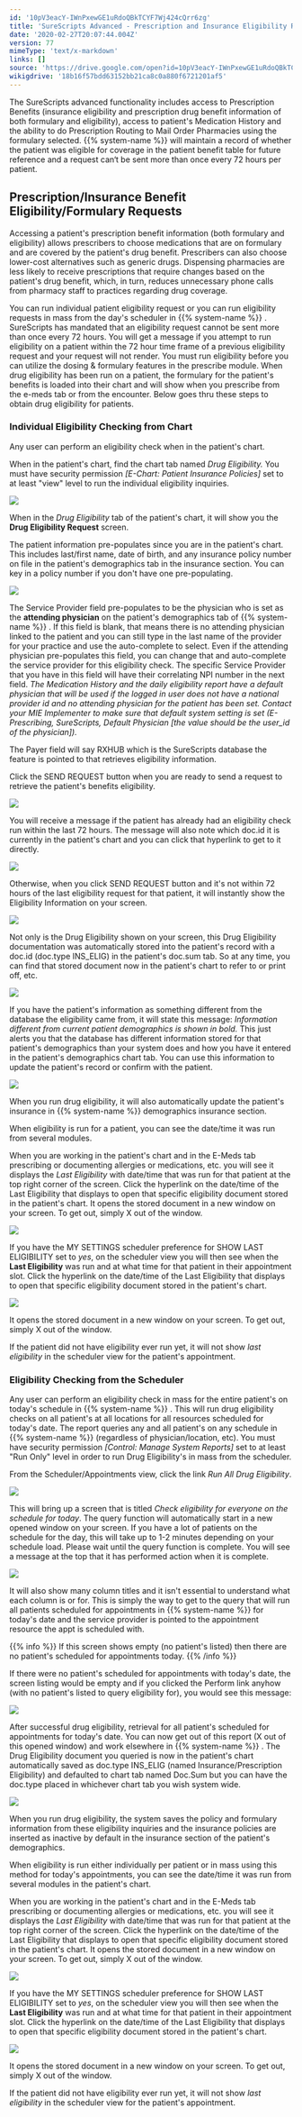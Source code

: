 ```yaml
---
id: '10pV3eacY-IWnPxewGE1uRdoQBkTCYF7Wj424cQrr6zg'
title: 'SureScripts Advanced - Prescription and Insurance Eligibility Requests'
date: '2020-02-27T20:07:44.004Z'
version: 77
mimeType: 'text/x-markdown'
links: []
source: 'https://drive.google.com/open?id=10pV3eacY-IWnPxewGE1uRdoQBkTCYF7Wj424cQrr6zg'
wikigdrive: '18b16f57bdd63152bb21ca8c0a880f6721201af5'
---
```

The SureScripts advanced functionality includes access to Prescription Benefits (insurance eligibility and prescription drug benefit information of both formulary and eligibility), access to patient's Medication History and the ability to do Prescription Routing to Mail Order Pharmacies using the formulary selected. {{% system-name %}} will maintain a record of whether the patient was eligible for coverage in the patient benefit table for future reference and a request can‘t be sent more than once every 72 hours per patient.

## Prescription/Insurance Benefit Eligibility/Formulary Requests

Accessing a patient's prescription benefit information (both formulary and eligibility) allows prescribers to choose medications that are on formulary and are covered by the patient's drug benefit. Prescribers can also choose lower-cost alternatives such as generic drugs. Dispensing pharmacies are less likely to receive prescriptions that require changes based on the patient's drug benefit, which, in turn, reduces unnecessary phone calls from pharmacy staff to practices regarding drug coverage.

You can run individual patient eligibility request or you can run eligibility requests in mass from the day's scheduler in {{% system-name %}} . SureScripts has mandated that an eligibility request cannot be sent more than once every 72 hours. You will get a message if you attempt to run eligibility on a patient within the 72 hour time frame of a previous eligibility request and your request will not render. You must run eligibility before you can utilize the dosing & formulary features in the prescribe module. When drug eligibility has been run on a patient, the formulary for the patient's benefits is loaded into their chart and will show when you prescribe from the e-meds tab or from the encounter. Below goes thru these steps to obtain drug eligibility for patients.

### Individual Eligibility Checking from Chart

Any user can perform an eligibility check when in the patient's chart.

When in the patient's chart, find the chart tab named *Drug Eligibility.* You must have security permission *[E-Chart: Patient Insurance Policies]* set to at least "view" level to run the individual eligibility inquiries.

![](../surescripts-advanced-prescription-and-insurance-eligibility-requests.assets/4f325022b98f0b4c691cb8aba20c2053.png)

When in the *Drug Eligibility* tab of the patient's chart, it will show you the **Drug Eligibility Request** screen.

The patient information pre-populates since you are in the patient's chart. This includes last/first name, date of birth, and any insurance policy number on file in the patient's demographics tab in the insurance section. You can key in a policy number if you don't have one pre-populating.

![](../surescripts-advanced-prescription-and-insurance-eligibility-requests.assets/6f343288edc25d2f40b51d82e0a48bce.png)

The Service Provider field pre-populates to be the physician who is set as the **attending physician** on the patient's demographics tab of {{% system-name %}} . If this field is blank, that means there is no attending physician linked to the patient and you can still type in the last name of the provider for your practice and use the auto-complete to select. Even if the attending physician pre-populates this field, you can change that and auto-complete the service provider for this eligibility check. The specific Service Provider that you have in this field will have their correlating NPI number in the next field. *The Medication History and the daily eligibility report have a default physician that will be used if the logged in user does not have a national provider id and no attending physician for the patient has been set. Contact your MIE Implementer to make sure that default system setting is set (E-Prescribing, SureScripts, Default Physician [the value should be the user_id of the physician]).*

The Payer field will say RXHUB which is the SureScripts database the feature is pointed to that retrieves eligibility information.

Click the SEND REQUEST button when you are ready to send a request to retrieve the patient's benefits eligibility.

![](../surescripts-advanced-prescription-and-insurance-eligibility-requests.assets/6f343288edc25d2f40b51d82e0a48bce.png)

You will receive a message if the patient has already had an eligibility check run within the last 72 hours. The message will also note which doc.id it is currently in the patient's chart and you can click that hyperlink to get to it directly.

![](../surescripts-advanced-prescription-and-insurance-eligibility-requests.assets/87dc80b85fd2185f027469e9d95ec69a.png)

Otherwise, when you click SEND REQUEST button and it's not within 72 hours of the last eligibility request for that patient, it will instantly show the Eligibility Information on your screen.

![](../surescripts-advanced-prescription-and-insurance-eligibility-requests.assets/9066342fb2660ac5ad325ec3e71fae5a.png)

Not only is the Drug Eligibility shown on your screen, this Drug Eligibility documentation was automatically stored into the patient's record with a doc.id (doc.type INS_ELIG) in the patient's doc.sum tab. So at any time, you can find that stored document now in the patient's chart to refer to or print off, etc.

![](../surescripts-advanced-prescription-and-insurance-eligibility-requests.assets/aba5807546feb2b1c3603b2348c420b8.png)

If you have the patient's information as something different from the database the eligibility came from, it will state this message: *Information different from current patient demographics is shown in bold.* This just alerts you that the database has different information stored for that patient's demographics than your system does and how you have it entered in the patient's demographics chart tab. You can use this information to update the patient's record or confirm with the patient.

![](../surescripts-advanced-prescription-and-insurance-eligibility-requests.assets/ccd623a214113686b8f65595a20842cc.png)

When you run drug eligibility, it will also automatically update the patient's insurance in {{% system-name %}} demographics insurance section.

When eligibility is run for a patient, you can see the date/time it was run from several modules.

When you are working in the patient's chart and in the E-Meds tab prescribing or documenting allergies or medications, etc. you will see it displays the *Last Eligibility* with date/time that was run for that patient at the top right corner of the screen. Click the hyperlink on the date/time of the Last Eligibility that displays to open that specific eligibility document stored in the patient's chart. It opens the stored document in a new window on your screen. To get out, simply X out of the window.

![](../surescripts-advanced-prescription-and-insurance-eligibility-requests.assets/2634e7b1138ee58069994eea1f674689.png)

If you have the MY SETTINGS scheduler preference for SHOW LAST ELIGIBILITY set to *yes*, on the scheduler view you will then see when the **Last Eligibility** was run and at what time for that patient in their appointment slot. Click the hyperlink on the date/time of the Last Eligibility that displays to open that specific eligibility document stored in the patient's chart.

![](../surescripts-advanced-prescription-and-insurance-eligibility-requests.assets/d137ff094ae6f4f03922652150f48fe9.png)

It opens the stored document in a new window on your screen. To get out, simply X out of the window.

If the patient did not have eligibility ever run yet, it will not show *last eligibility* in the scheduler view for the patient's appointment.

### Eligibility Checking from the Scheduler

Any user can perform an eligibility check in mass for the entire patient's on today's schedule in {{% system-name %}} . This will run drug eligibility checks on all patient's at all locations for all resources scheduled for today's date. The report queries any and all patient's on any schedule in {{% system-name %}} (regardless of physician/location, etc). You must have security permission *[Control: Manage System Reports]* set to at least "Run Only" level in order to run Drug Eligibility's in mass from the scheduler.

From the Scheduler/Appointments view, click the link *Run All Drug Eligibility*.

![](../surescripts-advanced-prescription-and-insurance-eligibility-requests.assets/be13978420dd0bcc9163ee158b464191.png)

This will bring up a screen that is titled *Check eligibility for everyone on the schedule for today*. The query function will automatically start in a new opened window on your screen. If you have a lot of patients on the schedule for the day, this will take up to 1-2 minutes depending on your schedule load. Please wait until the query function is complete. You will see a message at the top that it has performed action when it is complete.

![](../surescripts-advanced-prescription-and-insurance-eligibility-requests.assets/9a5f4c50c1b1565afd8307dcfe1027d7.png)

It will also show many column titles and it isn't essential to understand what each column is or for. This is simply the way to get to the query that will run all patients scheduled for appointments in {{% system-name %}} for today's date and the service provider is pointed to the appointment resource the appt is scheduled with.

{{% info %}}
If this screen shows empty (no patient's listed) then there are no patient's scheduled for appointments today.
{{% /info %}}

If there were no patient's scheduled for appointments with today's date, the screen listing would be empty and if you clicked the Perform link anyhow (with no patient's listed to query eligibility for), you would see this message:

![](../surescripts-advanced-prescription-and-insurance-eligibility-requests.assets/428eba1fa4d9f0324429988a914d1eb6.png)

After successful drug eligibility, retrieval for all patient's scheduled for appointments for today's date. You can now get out of this report (X out of this opened window) and work elsewhere in {{% system-name %}} . The Drug Eligibility document you queried is now in the patient's chart automatically saved as doc.type INS_ELIG (named Insurance/Prescription Eligibility) and defaulted to chart tab named Doc.Sum but you can have the doc.type placed in whichever chart tab you wish system wide.

![](../surescripts-advanced-prescription-and-insurance-eligibility-requests.assets/95023d3a6cbc06fce855371a3e71757b.png)

When you run drug eligibility, the system saves the policy and formulary information from these eligibility inquiries and the insurance policies are inserted as inactive by default in the insurance section of the patient's demographics.

When eligibility is run either individually per patient or in mass using this method for today's appointments, you can see the date/time it was run from several modules in the patient's chart.

When you are working in the patient's chart and in the E-Meds tab prescribing or documenting allergies or medications, etc. you will see it displays the *Last Eligibility* with date/time that was run for that patient at the top right corner of the screen. Click the hyperlink on the date/time of the Last Eligibility that displays to open that specific eligibility document stored in the patient's chart. It opens the stored document in a new window on your screen. To get out, simply X out of the window.

![](../surescripts-advanced-prescription-and-insurance-eligibility-requests.assets/2634e7b1138ee58069994eea1f674689.png)

If you have the MY SETTINGS scheduler preference for SHOW LAST ELIGIBILITY set to *yes*, on the scheduler view you will then see when the **Last Eligibility** was run and at what time for that patient in their appointment slot. Click the hyperlink on the date/time of the Last Eligibility that displays to open that specific eligibility document stored in the patient's chart.

![](../surescripts-advanced-prescription-and-insurance-eligibility-requests.assets/d137ff094ae6f4f03922652150f48fe9.png)

It opens the stored document in a new window on your screen. To get out, simply X out of the window.

If the patient did not have eligibility ever run yet, it will not show *last eligibility* in the scheduler view for the patient's appointment.
